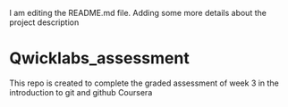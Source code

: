 I am editing the README.md file. Adding some more details about the project description
# Qwicklabs_assessment
This repo is created to complete the graded assessment of week 3 in the introduction to git and github Coursera 
